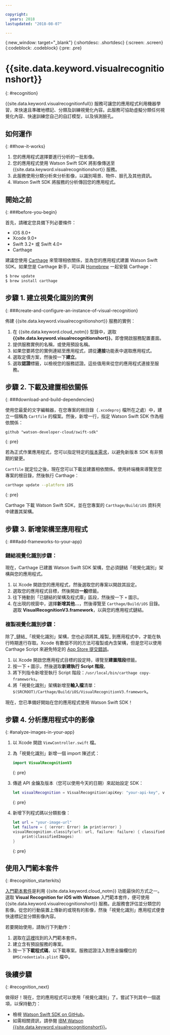 ```yaml
---

copyright:
  years: 2018
lastupdated: "2018-08-07"

---
```

{:new_window: target="_blank"}
{:shortdesc: .shortdesc}
{:screen: .screen}
{:codeblock: .codeblock}
{:pre: .pre}

# {{site.data.keyword.visualrecognitionshort}}
{: #recognition}

{{site.data.keyword.visualrecognitionfull}} 服務可讓您的應用程式利用機器學習，來快速且準確地標記、分類及訓練視覺化內容。此服務可協助虛擬分類任何視覺化內容、快速訓練您自己的自訂模型，以及偵測臉孔。

## 如何運作
{: ##how-it-works}

1. 您的應用程式選擇要進行分析的一批影像。
2. 您的應用程式使用 Watson Swift SDK 將影像傳送至 {{site.data.keyword.visualrecognitionshort}} 服務。
3. 此服務使用分類分析來分析影像，以識別場景、物件、臉孔及其他資訊。
4. Watson Swift SDK 將服務的分析傳回您的應用程式。

## 開始之前
{: ###before-you-begin}

首先，請確定您具備下列必要條件：
<ul>
  <li>iOS 8.0+</li>
  <li>Xcode 9.0+</li>
  <li>Swift 3.2+ 或 Swift 4.0+</li>
  <li>Carthage</li>
</ul>

建議您使用 [Carthage](https://github.com/Carthage/Carthage) 來管理相依關係，並為您的應用程式建置 Watson Swift SDK。如果您是 Carthage 新手，可以與 [Homebrew](http://brew.sh/) 一起安裝 Carthage：

```bash
$ brew update
$ brew install carthage
```

## 步驟 1. 建立視覺化識別的實例
{: ###create-and-configure-an-instance-of-visual-recognition}

佈建 {{site.data.keyword.visualrecognitionshort}} 服務的實例：

1. 在 {{site.data.keyword.cloud_notm}} 型錄中，選取 **{{site.data.keyword.visualrecognitionshort}}**。即會開啟服務配置畫面。
2. 提供服務實例的名稱，或使用預設名稱。
3. 如果您要將您的實例連結至應用程式，請從**連接**功能表中選取應用程式。
4. 選取定價方案，然後按一下**建立**。
5. 選取**認證**標籤，以檢視您的服務認證。這些值用來從您的應用程式連接至服務。

## 步驟 2. 下載及建置相依關係
{: ###download-and-build-dependencies}

使用您最愛的文字編輯器，在您專案的根目錄（`.xcodeproj` 檔所在之處）中，建立一個稱為 `Cartfile` 的檔案。然後，新增一行，指定 Watson Swift SDK 作為相依關係：
```
github "watson-developer-cloud/swift-sdk"
```
{: pre}

若為正式作業應用程式，您可以指定特定的[版本需求](https://github.com/Carthage/Carthage/blob/master/Documentation/Artifacts.md#version-requirement)，以避免新版本 SDK 有非預期的變更。

`Cartfile` 就定位之後，現在您可以下載並建置相依關係。使用終端機來導覽至您專案的根目錄，然後執行 Carthage：

```bash
carthage update --platform iOS
```
{: pre}

Carthage 下載 Watson Swift SDK，並在您專案的 `Carthage/Build/iOS` 資料夾中建置其架構。

## 步驟 3. 新增架構至應用程式
{: ###add-frameworks-to-your-app}

### 鏈結視覺化識別步驟：

現在，Carthage 已建置 Watson Swift SDK 架構，您必須鏈結「視覺化識別」架構與您的應用程式。

1. 以 Xcode 開啟您的應用程式，然後選取您的專案以開啟其設定。
2. 選取您的應用程式目標，然後開啟**一般**標籤。
3. 往下捲動到「已鏈結的架構及程式庫」區段，然後按一下 `+` 圖示。
4. 在出現的視窗中，選擇**新增其他...**，然後導覽至 `Carthage/Build/iOS` 目錄。選取 **VisualRecognitionV3.framework**，以與您的應用程式鏈結。

### 複製視覺化識別步驟：

除了_鏈結_「視覺化識別」架構，您也必須將其_複製_ 到應用程式中，才能在執行時期進行存取。Xcode 有數個不同的方法可複製或內含架構，但是您可以使用 Carthage Script 來避免特定的 [App Store 提交錯誤](http://www.openradar.me/radar?id=6409498411401216)。

1. 以 Xcode 開啟您應用程式目標的設定時，導覽至**建置階段**標籤。
2. 按一下 `+` 圖示，然後選取**新建執行 Script 階段**。
3. 將下列指令新增至執行 Script 階段：`/usr/local/bin/carthage copy-frameworks`。
4. 將「視覺化識別」架構新增至**輸入檔**清單：`$(SRCROOT)/Carthage/Build/iOS/VisualRecognitionV3.framework`。

現在，您已準備好開始在您的應用程式使用 Watson Swift SDK！

## 步驟 4. 分析應用程式中的影像
{: #analyze-images-in-your-app}

1. 以 Xcode 開啟 `ViewController.swift` 檔。

1. 為「視覺化識別」新增一個 import 陳述式：
    ```swift
    import VisualRecognitionV3
    ```
    {: pre}

1. 傳遞 API 金鑰及版本（您可以使用今天的日期）來起始設定 SDK：
    ```swift
    let visualRecognition = VisualRecognition(apiKey: "your-api-key", version: "yyyy-mm-dd")
    ```
    {: pre}

1. 新增下列程式碼以分類影像：
    ```swift
    let url = "your-image-url"
    let failure = { (error: Error) in print(error) }
    visualRecognition.classify(url: url, failure: failure) { classifiedImages in
        print(classifiedImages)
    }
    ```
    {: pre}

## 使用入門範本套件
{: #recognition_starterkits}

[入門範本套件](https://console.bluemix.net/developer/appledevelopment/starter-kits)是利用 {{site.data.keyword.cloud_notm}} 功能最快的方式之一。選取 **Visual Recognition for iOS with Watson** 入門範本套件，便可使用 {{site.data.keyword.visualrecognitionshort}} 服務。此服務會評估並分類您的影像。從您的行動裝置上傳新的或現有的影像，然後「視覺化識別」應用程式便會快速標記並分類影像內容。

若要開始使用，請執行下列動作：
1. 選取在[這裡](https://console.bluemix.net/developer/appledevelopment/starter-kits/visual-recognition-for-ios-with-watson)找到的入門範本套件。
2. 建立含有預設服務的專案。
3. 按一下**下載程式碼**，以下載專案。服務認證注入對應金鑰欄位的 `BMSCredentials.plist` 檔中。

## 後續步驟
{: #recognition_next}

做得好！現在，您的應用程式可以使用「視覺化識別」了。嘗試下列其中一個選項，以保持動力：
* 檢視 [Watson Swift SDK on GitHub](https://github.com/watson-developer-cloud/swift-sdk)。
* 如需相關資訊，請參閱 [IBM Watson {{site.data.keyword.visualrecognitionshort}}](https://www.ibm.com/watson/services/visual-recognition/)。

